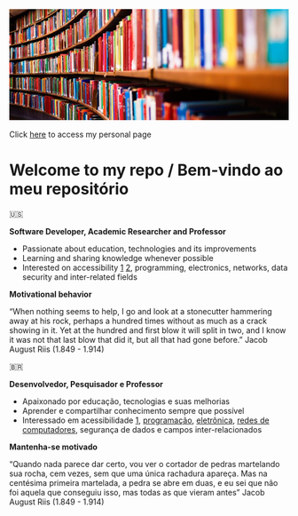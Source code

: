 <img src="./header.jpg" alt="" width="800" height="200">

Click [here](https://lgturatti.github.io) to access my personal page

# Welcome to my repo / Bem-vindo ao meu repositório

🇺🇸 

**Software Developer, Academic Researcher and Professor**

* Passionate about education, technologies and its improvements
* Learning and sharing knowledge whenever possible
* Interested on accessibility [1](https://www.w3.org/WAI/standards-guidelines/) [2](https://medium.com/valtech-design/inclusive-design-dd4e03f82094), programming, electronics, networks, data security and inter-related fields

**Motivational behavior**

“When nothing seems to help, I go and look at a stonecutter hammering away at his rock, perhaps a hundred times without as much as a crack showing in it. Yet at the hundred and first blow it will split in two, and I know it was not that last blow that did it, but all that had gone before.”
Jacob August Riis (1.849 - 1.914)

🇧🇷 

**Desenvolvedor, Pesquisador e Professor**

* Apaixonado por educação, tecnologias e suas melhorias
* Aprender e compartilhar conhecimento sempre que possível
* Interessado em acessibilidade [1](https://www.w3.org/Translations/WCAG20-pt-br/), [programação](https://www.rocketseat.com.br), [eletrônica](https://www.newtoncbraga.com.br/index.php/cursos-on-line.html), [redes de computadores](https://esr.rnp.br), segurança de dados e campos inter-relacionados

**Mantenha-se motivado**

“Quando nada parece dar certo, vou ver o cortador de pedras martelando sua rocha, cem vezes, sem que uma única rachadura apareça. Mas na centésima primeira martelada, a pedra se abre em duas, e eu sei que não foi aquela que conseguiu isso, mas todas as que vieram antes”
Jacob August Riis (1.849 - 1.914)
